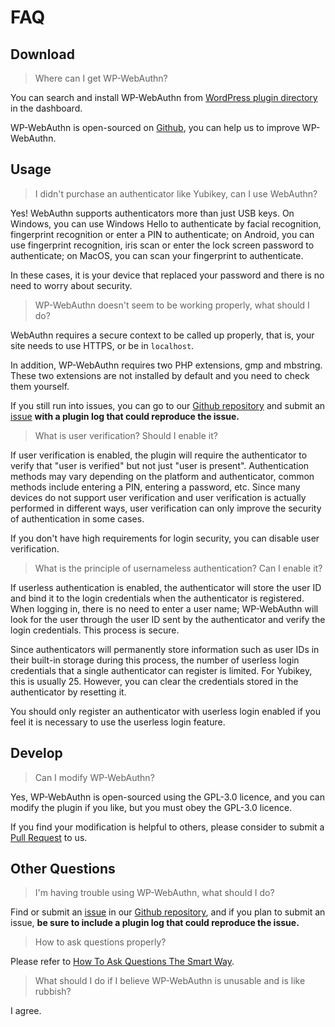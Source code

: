 # FAQ

## Download

> Where can I get WP-WebAuthn?

You can search and install WP-WebAuthn from [WordPress plugin directory](https://wordpress.org/plugins/wp-webauthn/) in the dashboard.

WP-WebAuthn is open-sourced on [Github](https://github.com/yrccondor/wp-webauthn), you can help us to improve WP-WebAuthn.

## Usage

> I didn't purchase an authenticator like Yubikey, can I use WebAuthn?

Yes! WebAuthn supports authenticators more than just USB keys. On Windows, you can use Windows Hello to authenticate by facial recognition, fingerprint recognition or enter a PIN to authenticate; on Android, you can use fingerprint recognition, iris scan or enter the lock screen password to authenticate; on MacOS, you can scan your fingerprint to authenticate.

In these cases, it is your device that replaced your password and there is no need to worry about security.

> WP-WebAuthn doesn't seem to be working properly, what should I do?

WebAuthn requires a secure context to be called up properly, that is, your site needs to use HTTPS, or be in `localhost`.

In addition, WP-WebAuthn requires two PHP extensions, gmp and mbstring. These two extensions are not installed by default and you need to check them yourself.

If you still run into issues, you can go to our [Github repository](https://github.com/yrccondor/wp-webauthn) and submit an [issue](https://github.com/yrccondor/wp-webauthn/issues) **with a plugin log that could reproduce the issue.**

> What is user verification? Should I enable it?

If user verification is enabled, the plugin will require the authenticator to verify that "user is verified" but not just "user is present". Authentication methods may vary depending on the platform and authenticator, common methods include entering a PIN, entering a password, etc. Since many devices do not support user verification and user verification is actually performed in different ways, user verification can only improve the security of authentication in some cases.

If you don't have high requirements for login security, you can disable user verification.

> What is the principle of usernameless authentication? Can I enable it?

If userless authentication is enabled, the authenticator will store the user ID and bind it to the login credentials when the authenticator is registered. When logging in, there is no need to enter a user name; WP-WebAuthn will look for the user through the user ID sent by the authenticator and verify the login credentials. This process is secure.

Since authenticators will permanently store information such as user IDs in their built-in storage during this process, the number of userless login credentials that a single authenticator can register is limited. For Yubikey, this is usually 25. However, you can clear the credentials stored in the authenticator by resetting it.

You should only register an authenticator with userless login enabled if you feel it is necessary to use the userless login feature.

## Develop

> Can I modify WP-WebAuthn?

Yes, WP-WebAuthn is open-sourced using the GPL-3.0 licence, and you can modify the plugin if you like, but you must obey the GPL-3.0 licence.

If you find your modification is helpful to others, please consider to submit a [Pull Request](https://github.com/yrccondor/wp-webauthn/pulls) to us.

## Other Questions

> I'm having trouble using WP-WebAuthn, what should I do?

Find or submit an [issue](https://github.com/yrccondor/wp-webauthn) in our [Github repository](https://github.com/yrccondor/wp-webauthn/issues), and if you plan to submit an issue, **be sure to include a plugin log that could reproduce the issue.**

> How to ask questions properly?

Please refer to [How To Ask Questions The Smart Way](http://www.catb.org/~esr/faqs/smart-questions.html).

> What should I do if I believe WP-WebAuthn is unusable and is like rubbish?

I agree.